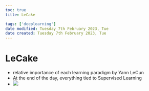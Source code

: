 ```yaml
---
toc: true
title: LeCake

tags: ['deeplearning']
date modified: Tuesday 7th February 2023, Tue
date created: Tuesday 7th February 2023, Tue
---
```


# LeCake


- relative importance of each learning paradigm by Yann LeCun
- At the end of the day, everything tied to Supervised Learning
- ![](Pasted%20image%2020230207112031.webp)



